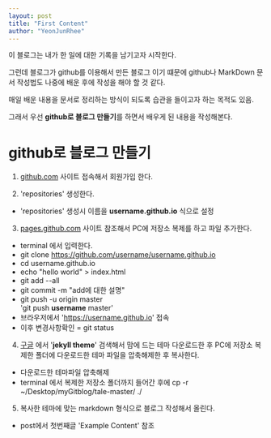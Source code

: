 ```yaml
---
layout: post
title: "First Content"
author: "YeonJunRhee"
---
```


이 블로그는 내가 한 일에 대한 기록을 남기고자 시작한다.

그런데 블로그가 github를 이용해서 만든 블로그 이기 떄문에 github나 MarkDown 문서 작성법도 나중에 배운 후에 작성을 해야 할 것 같다.

매일 배운 내용을 문서로 정리하는 방식이 되도록 습관을 들이고자 하는 목적도 있음.

그래서 우선 **github로 블로그 만들기**를 하면서 배우게 된 내용을 작성해본다.

# github로 블로그 만들기

1. [github.com](https://github.com) 사이트 접속해서 회원가입 한다.

2. 'repositories' 생성한다.
* 'repositories' 생성시 이름을 **username.github.io** 식으로 설정

3. [pages.github.com](https://pages.github.com/) 사이트 참조해서 PC에 저장소 복제를 하고 파일 추가한다.
* terminal 에서 입력한다.
* git clone https://github.com/username/username.github.io
* cd username.github.io
* echo "hello world" > index.html
* git add --all
* git commit -m "add에 대한 설명"
* git push -u origin master<br>
'git push **username** master'
* 브라우저에서 'https://username.github.io' 접속
* 이후 변경사항확인 = git status

4. [구글](https://www.google.com) 에서 '**jekyll theme**' 검색해서 맘에 드는 테마 다운로드한 후 PC에 저장소 복제한 폴더에 다운로드한 테마 파일을 압축해제한 후 복사한다.
* 다운로드한 테마파일 압축해제
* terminal 에서 복제한 저장소 폴더까지 들어간 후에
cp -r ~/Desktop/myGitblog/tale-master/ ./

5. 복사한 테마에 맞는 markdown 형식으로 블로그 작성해서 올린다.
* post에서 첫번째글 'Example Content' 참조
